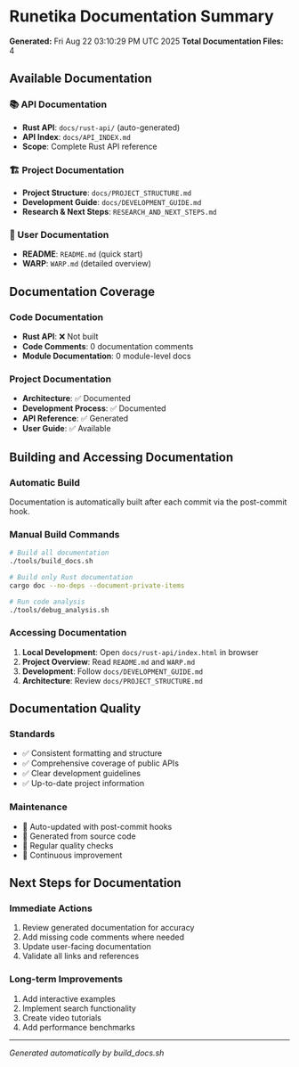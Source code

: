 # Runetika Documentation Summary

**Generated:** Fri Aug 22 03:10:29 PM UTC 2025
**Total Documentation Files:** 4

## Available Documentation

### 📚 API Documentation
- **Rust API**: `docs/rust-api/` (auto-generated)
- **API Index**: `docs/API_INDEX.md`
- **Scope**: Complete Rust API reference

### 🏗️ Project Documentation
- **Project Structure**: `docs/PROJECT_STRUCTURE.md`
- **Development Guide**: `docs/DEVELOPMENT_GUIDE.md`
- **Research & Next Steps**: `RESEARCH_AND_NEXT_STEPS.md`

### 📖 User Documentation
- **README**: `README.md` (quick start)
- **WARP**: `WARP.md` (detailed overview)

## Documentation Coverage

### Code Documentation
- **Rust API**: ❌ Not built
- **Code Comments**: 0 documentation comments
- **Module Documentation**: 0 module-level docs

### Project Documentation
- **Architecture**: ✅ Documented
- **Development Process**: ✅ Documented
- **API Reference**: ✅ Generated
- **User Guide**: ✅ Available

## Building and Accessing Documentation

### Automatic Build
Documentation is automatically built after each commit via the post-commit hook.

### Manual Build Commands
```bash
# Build all documentation
./tools/build_docs.sh

# Build only Rust documentation
cargo doc --no-deps --document-private-items

# Run code analysis
./tools/debug_analysis.sh
```

### Accessing Documentation
1. **Local Development**: Open `docs/rust-api/index.html` in browser
2. **Project Overview**: Read `README.md` and `WARP.md`
3. **Development**: Follow `docs/DEVELOPMENT_GUIDE.md`
4. **Architecture**: Review `docs/PROJECT_STRUCTURE.md`

## Documentation Quality

### Standards
- ✅ Consistent formatting and structure
- ✅ Comprehensive coverage of public APIs
- ✅ Clear development guidelines
- ✅ Up-to-date project information

### Maintenance
- 🔄 Auto-updated with post-commit hooks
- 🔄 Generated from source code
- 🔄 Regular quality checks
- 🔄 Continuous improvement

## Next Steps for Documentation

### Immediate Actions
1. Review generated documentation for accuracy
2. Add missing code comments where needed
3. Update user-facing documentation
4. Validate all links and references

### Long-term Improvements
1. Add interactive examples
2. Implement search functionality
3. Create video tutorials
4. Add performance benchmarks

---

*Generated automatically by build_docs.sh*

